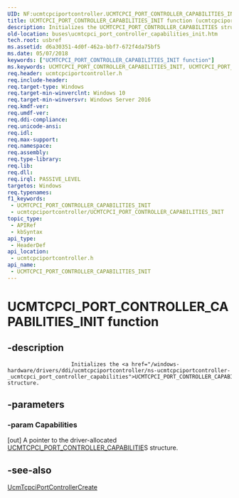```yaml
---
UID: NF:ucmtcpciportcontroller.UCMTCPCI_PORT_CONTROLLER_CAPABILITIES_INIT
title: UCMTCPCI_PORT_CONTROLLER_CAPABILITIES_INIT function (ucmtcpciportcontroller.h)
description: Initializes the UCMTCPCI_PORT_CONTROLLER_CAPABILITIES structure.
old-location: buses\ucmtcpci_port_controller_capabilities_init.htm
tech.root: usbref
ms.assetid: d6a30351-4d0f-462a-bbf7-672f4da75bf5
ms.date: 05/07/2018
keywords: ["UCMTCPCI_PORT_CONTROLLER_CAPABILITIES_INIT function"]
ms.keywords: UCMTCPCI_PORT_CONTROLLER_CAPABILITIES_INIT, UCMTCPCI_PORT_CONTROLLER_CAPABILITIES_INIT method [Buses], buses.ucmtcpci_port_controller_capabilities_init, ucmtcpciportcontroller/UCMTCPCI_PORT_CONTROLLER_CAPABILITIES_INIT
req.header: ucmtcpciportcontroller.h
req.include-header: 
req.target-type: Windows
req.target-min-winverclnt: Windows 10
req.target-min-winversvr: Windows Server 2016
req.kmdf-ver: 
req.umdf-ver: 
req.ddi-compliance: 
req.unicode-ansi: 
req.idl: 
req.max-support: 
req.namespace: 
req.assembly: 
req.type-library: 
req.lib: 
req.dll: 
req.irql: PASSIVE_LEVEL
targetos: Windows
req.typenames: 
f1_keywords:
 - UCMTCPCI_PORT_CONTROLLER_CAPABILITIES_INIT
 - ucmtcpciportcontroller/UCMTCPCI_PORT_CONTROLLER_CAPABILITIES_INIT
topic_type:
 - APIRef
 - kbSyntax
api_type:
 - HeaderDef
api_location:
 - ucmtcpciportcontroller.h
api_name:
 - UCMTCPCI_PORT_CONTROLLER_CAPABILITIES_INIT
---
```


# UCMTCPCI_PORT_CONTROLLER_CAPABILITIES_INIT function


## -description

                        Initializes the <a href="/windows-hardware/drivers/ddi/ucmtcpciportcontroller/ns-ucmtcpciportcontroller-_ucmtcpci_port_controller_capabilities">UCMTCPCI_PORT_CONTROLLER_CAPABILITIES</a> structure.

## -parameters

### -param Capabilities 

[out]
A pointer to the driver-allocated <a href="/windows-hardware/drivers/ddi/ucmtcpciportcontroller/nf-ucmtcpciportcontroller-ucmtcpci_port_controller_capabilities_init">UCMTCPCI_PORT_CONTROLLER_CAPABILITIE</a>S structure.

## -see-also

<a href="/windows-hardware/drivers/ddi/ucmtcpciportcontroller/nf-ucmtcpciportcontroller-ucmtcpciportcontrollercreate">UcmTcpciPortControllerCreate</a>